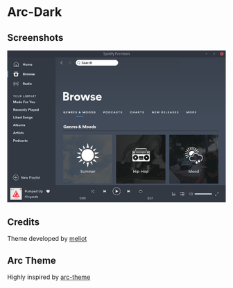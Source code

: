 # Arc-Dark

## Screenshots

![Arc-Dark](screenshot.png)

## Credits
Theme developed by [meliot](https://github.com/meliot/Arc-Dark-Spotify-Theme)

## Arc Theme
Highly inspired by [arc-theme](https://github.com/horst3180/arc-theme)
